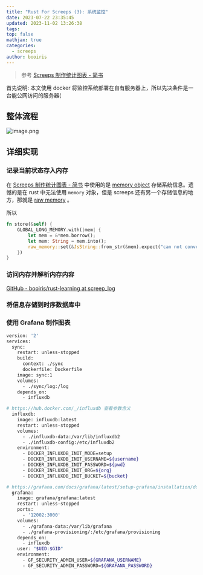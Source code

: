 ```yaml
---
title: "Rust For Screeps (3): 系统监控"
date: 2023-07-22 23:35:45
updated: 2023-11-02 13:26:38
tags: 
top: false
mathjax: true
categories:
  - screeps
author: booiris
---
```


> 参考 [Screeps 制作统计图表 - 简书](https://www.jianshu.com/p/de74baf6fb48)

首先说明: 本文使用 docker 将监控系统部署在自有服务器上，所以先决条件是一台能公网访问的服务器(

## 整体流程

![image.png](https://cdn.jsdelivr.net/gh/booiris-cdn/img@main/20231102131635.png)

## 详细实现

### 记录当前状态存入内存

在 [Screeps 制作统计图表 - 简书](https://www.jianshu.com/p/de74baf6fb48) 中使用的是 [memory object](Rust%20For%20Screeps%20(2)%20自定义存储模型.md#memory%20object) 存储系统信息。遗憾的是在 rust 中无法使用 `memory` 对象，但是 screeps 还有另一个存储信息的地方，那就是 [raw memory](Rust%20For%20Screeps%20(2)%20自定义存储模型.md#raw%20memory) 。

所以

```rust
fn store(&self) {
	GLOBAL_LONG_MEMORY.with(|mem| {
		let mem = &*mem.borrow();
		let mem: String = mem.into();
		raw_memory::set(&JsString::from_str(&mem).expect("can not conver global mem to string"))
	})
}
```

### 访问内存并解析内存内容

[GitHub - booiris/rust-learning at screep\_log](https://github.com/booiris/rust-learning/tree/screep_log)

### 将信息存储到时序数据库中

### 使用 Grafana 制作图表

```bash
version: '2'
services:
  sync:
    restart: unless-stopped
    build:
      context: ./sync
      dockerfile: Dockerfile
    image: sync:1
    volumes:
      - ./sync/log:/log
    depends_on:
      - influxdb

# https://hub.docker.com/_/influxdb 查看参数含义
  influxdb:
    image: influxdb:latest
    restart: unless-stopped
    volumes:
      - ./influxdb-data:/var/lib/influxdb2
      - ./influxdb-config:/etc/influxdb2
    environment:
      - DOCKER_INFLUXDB_INIT_MODE=setup
      - DOCKER_INFLUXDB_INIT_USERNAME=${username}
      - DOCKER_INFLUXDB_INIT_PASSWORD=${pwd}
      - DOCKER_INFLUXDB_INIT_ORG=${org}
      - DOCKER_INFLUXDB_INIT_BUCKET=${bucket}

# https://grafana.com/docs/grafana/latest/setup-grafana/installation/docker/ 查看参数含义
  grafana:
    image: grafana/grafana:latest
    restart: unless-stopped
    ports:
      - '12002:3000'
    volumes:
      - ./grafana-data:/var/lib/grafana
      - ./grafana-provisioning/:/etc/grafana/provisioning
    depends_on:
      - influxdb
    user: "$UID:$GID"
    environment:
      - GF_SECURITY_ADMIN_USER=${GRAFANA_USERNAME}
      - GF_SECURITY_ADMIN_PASSWORD=${GRAFANA_PASSWORD}
```
